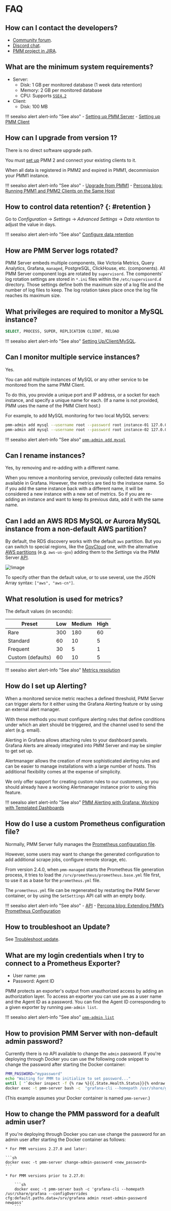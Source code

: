 # FAQ

## How can I contact the developers?

- [Community forum](https://www.percona.com/forums/questions-discussions/percona-monitoring-and-management).
- [Discord chat](http://per.co.na/discord).
- [PMM project in JIRA](https://jira.percona.com/projects/PMM).

## What are the minimum system requirements?

- Server:
    - Disk: 1 GB per monitored database (1 week data retention)
    - Memory: 2 GB per monitored database
    - CPU: Supports [`SSE4.2`](https://wikipedia.org/wiki/SSE4#SSE4.2)
- Client:
    - Disk: 100 MB

!!! seealso alert alert-info "See also"
    - [Setting up PMM Server](setting-up/server/index.md)
    - [Setting up PMM Client](setting-up/client/index.md)

## How can I upgrade from version 1?

There is no direct software upgrade path.

You must [set up](setting-up/index.md) PMM 2 and connect your existing clients to it.

When all data is registered in PMM2 and expired in PMM1, decommission your PMM1 instance.

!!! seealso alert alert-info "See also"
    - [Upgrade from PMM1](how-to/upgrade.md#upgrade-from-pmm-1)
    - [Percona blog: Running PMM1 and PMM2 Clients on the Same Host](https://www.percona.com/blog/2019/11/27/running-pmm1-and-pmm2-clients-on-the-same-host/)

## How to control data retention? {: #retention }

Go to <i class="uil uil-cog"></i> *Configuration* → <i class="uil uil-setting"></i> *Settings* → *Advanced Settings* → *Data retention* to adjust the value in days.

!!! seealso alert alert-info "See also"
    [Configure data retention](how-to/configure.md#data-retention)

## How are PMM Server logs rotated?

PMM Server embeds multiple components, like Victoria Metrics, Query Analytics, Grafana, `managed`, PostgreSQL, ClickHouse, etc. (components). All PMM Server component logs are rotated by `supervisord`. The components' log rotation settings are stored in `*.ini` files within the `/etc/supervisord.d` directory. Those settings define both the maximum size of a log file and the number of log files to keep. The log rotation takes place once the log file reaches its maximum size.

## What privileges are required to monitor a MySQL instance?

```sql
SELECT, PROCESS, SUPER, REPLICATION CLIENT, RELOAD
```

!!! seealso alert alert-info "See also"
    [Setting Up/Client/MySQL](setting-up/client/mysql.md#create-a-database-account-for-pmm).

## Can I monitor multiple service instances?

Yes.

You can add multiple instances of MySQL or any other service to be monitored from the same PMM Client.

To do this, you provide a unique port and IP address, or a socket for each instance, and specify a unique name for each. (If a name is not provided, PMM uses the name of the PMM Client host.)

For example, to add MySQL monitoring for two local MySQL servers:

```sh
pmm-admin add mysql --username root --password root instance-01 127.0.0.1:3001
pmm-admin add mysql --username root --password root instance-02 127.0.0.1:3002
```

!!! seealso alert alert-info "See also"
    [`pmm-admin add mysql`](details/commands/pmm-admin.md#mysql)

## Can I rename instances?

Yes, by removing and re-adding with a different name.

When you remove a monitoring service, previously collected data remains available in Grafana.  However, the metrics are tied to the instance name.  So if you add the same instance back with a different name, it will be considered a new instance with a new set of metrics.  So if you are re-adding an instance and want to keep its previous data, add it with the same name.

## Can I add an AWS RDS MySQL or Aurora MySQL instance from a non-default AWS partition?

By default, the RDS discovery works with the default `aws` partition. But you can switch to special regions, like the [GovCloud](https://aws.amazon.com/govcloud-us/) one, with the alternative [AWS partitions](https://docs.aws.amazon.com/sdk-for-go/api/aws/endpoints/#pkg-constants) (e.g. `aws-us-gov`) adding them to the *Settings* via the PMM Server [API](details/api.md).

![!image](_images/aws-partitions-in-api.png)

To specify other than the default value, or to use several, use the JSON Array syntax: `["aws", "aws-cn"]`.

## What resolution is used for metrics?

The default values (in seconds):

| Preset            | Low  | Medium | High |
|-------------------|------|--------|------|
| Rare              | 300  | 180    | 60   |
| Standard          | 60   | 10     | 5    |
| Frequent          | 30   | 5      | 1    |
| Custom (defaults) | 60   | 10     | 5    |

!!! seealso alert alert-info "See also"
    [Metrics resolution](how-to/configure.md#metrics-resolution)

## How do I set up Alerting?

When a monitored service metric reaches a defined threshold, PMM Server can trigger alerts for it either using the Grafana Alerting feature or by using an external alert manager.

With these methods you must configure alerting rules that define conditions under which an alert should be triggered, and the channel used to send the alert (e.g. email).

Alerting in Grafana allows attaching rules to your dashboard panels.  Grafana Alerts are already integrated into PMM Server and may be simpler to get set up.

Alertmanager allows the creation of more sophisticated alerting rules and can be easier to manage installations with a large number of hosts. This additional flexibility comes at the expense of simplicity.

We only offer support for creating custom rules to our customers, so you should already have a working Alertmanager instance prior to using this feature.

!!! seealso alert alert-info "See also"
    [PMM Alerting with Grafana: Working with Templated Dashboards](https://www.percona.com/blog/2017/02/02/pmm-alerting-with-grafana-working-with-templated-dashboards/)

## How do I use a custom Prometheus configuration file?

Normally, PMM Server fully manages the [Prometheus configuration file](https://prometheus.io/docs/prometheus/latest/configuration/configuration/).

However, some users may want to change the generated configuration to add additional scrape jobs, configure remote storage, etc.

From version 2.4.0, when `pmm-managed` starts the Prometheus file generation process, it tries to load the `/srv/prometheus/prometheus.base.yml` file first, to use it as a base for the `prometheus.yml` file.

The `prometheus.yml` file can be regenerated by restarting the PMM Server container, or by using the `SetSettings` API call with an empty body.

!!! seealso alert alert-info "See also"
    - [API](details/api.md)
    - [Percona blog: Extending PMM’s Prometheus Configuration](https://www.percona.com/blog/2020/03/23/extending-pmm-prometheus-configuration/)

## How to troubleshoot an Update?

See [Troubleshoot update](how-to/troubleshoot.md#update).

## What are my login credentials when I try to connect to a Prometheus Exporter?

- User name: `pmm`
- Password: Agent ID

PMM protects an exporter's output from unauthorized access by adding an authorization layer. To access an exporter you can use `pmm` as a user name and the Agent ID as a password. You can find the Agent ID corresponding to a given exporter by running `pmm-admin list`.

!!! seealso alert alert-info "See also"
    [`pmm-admin list`](details/commands/pmm-admin.md#information-commands)

## How to provision PMM Server with non-default admin password?

Currently there is no API available to change the `admin` password. If you're deploying through Docker you can use the following code snippet to change the password after starting the Docker container:

```sh
PMM_PASSWORD="mypassword"
echo "Waiting for PMM to initialize to set password..."
until [ "`docker inspect -f {% raw %}{{.State.Health.Status}}{% endraw %} pmm-server`" = "healthy" ]; do sleep 1; done
docker exec -t pmm-server bash -c  "grafana-cli --homepath /usr/share/grafana admin reset-admin-password $PMM_PASSWORD"
```

(This example assumes your Docker container is named `pmm-server`.)


## How to change the PMM password for a deafult admin user?

If you're deploying through Docker you can use change the password for an admin user after starting the Docker container as follows:

    * For PMM versions 2.27.0 and later:

    ```sh
    docker exec -t pmm-server change-admin-password <new_password>
    ```

    * For PMM versions prior to 2.27.0:

        ```sh
        docker exec -t pmm-server bash -c 'grafana-cli --homepath /usr/share/grafana --configOverrides cfg:default.paths.data=/srv/grafana admin reset-admin-password newpass'
        ```
